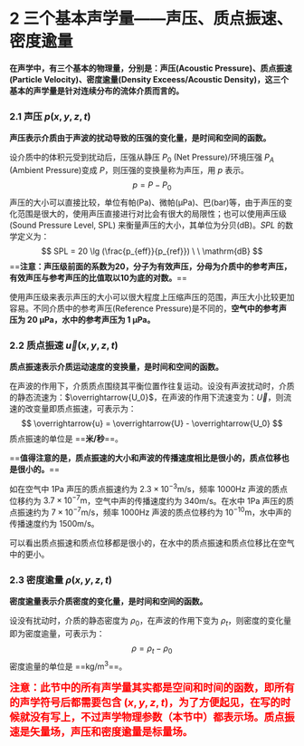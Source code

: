 # 2 三个基本声学量——声压、质点振速、密度逾量

**在声学中，有三个基本的物理量，分别是：声压(Acoustic Pressure)、质点振速(Particle Velocity)、密度逾量(Density Exceess/Acoustic Density)，这三个基本的声学量是针对连续分布的流体介质而言的。**

### 2.1 声压 $p(x, y, z, t)$

**声压表示介质由于声波的扰动导致的压强的变化量，是时间和空间的函数。**

设介质中的体积元受到扰动后，压强从静压 $P_0$ (Net Pressure)/环境压强  $P_A$ (Ambient Pressure)变成 $P$，则压强的变换量称为声压，用 $p$ 表示。
$$
p = P - P_0
$$
声压的大小可以直接比较，单位有帕($\mathrm{Pa}$)、微帕($\mathrm{\mu Pa}$)、巴($\mathrm{bar}$)等，由于声压的变化范围是很大的，使用声压直接进行对比会有很大的局限性；也可以使用声压级(Sound Pressure Level, SPL) 来衡量声压的大小，其单位为分贝($\mathrm{dB}$)。$SPL$ 的数学定义为：
$$
SPL = 20 \lg (\frac{p_{eff}}{p_{ref}}) \ \ \mathrm{dB}
$$
==**注意：声压级前面的系数为20，分子为有效声压，分母为介质中的参考声压，有效声压与参考声压的比值取以10为底的对数。**==

使用声压级来表示声压的大小可以很大程度上压缩声压的范围，声压大小比较更加容易。不同介质中的参考声压(Reference Pressure)是不同的，**空气中的参考声压为 20 $\mathrm{\mu Pa}$，水中的参考声压为 1 $\mathrm{\mu Pa}$。**

### 2.2 质点振速 $\overrightarrow{u}(x, y, z, t)$

**质点振速表示介质运动速度的变换量，是时间和空间的函数。**

在声波的作用下，介质质点围绕其平衡位置作往复运动。设没有声波扰动时，介质的静态流速为：$\overrightarrow{U_0}$，在声波的作用下流速变为：$\overrightarrow{U}$，则流速的改变量即质点振速，可表示为：
$$
\overrightarrow{u} = \overrightarrow{U} - \overrightarrow{U_0}
$$
质点振速的单位是 ==**米/秒**==。

==**值得注意的是，质点振速的大小和声波的传播速度相比是很小的，质点位移也是很小的。**==

如在空气中 $1\mathrm{Pa}$ 声压的质点振速约为 $2.3 \times 10^{-3} \mathrm{m/s}$，频率 $1000\mathrm{Hz}$ 声波的质点位移约为 $3.7 \times 10^{-7}\mathrm{m}$，空气中声的传播速度约为 $340\mathrm{m/s}$。在水中 $1\mathrm{Pa}$ 声压的质点振速约为 $7 \times 10^{-7}\mathrm{m/s}$，频率 $1000\mathrm{Hz}$ 声波的质点位移约为 $10^{-10}\mathrm{m}$，水中声的传播速度约为 $1500\mathrm{m/s}$。

可以看出质点振速和质点位移都是很小的，在水中的质点振速和质点位移比在空气中的更小。

### 2.3 密度逾量 $\rho(x, y, z, t)$

**密度逾量表示介质密度的变化量，是时间和空间的函数。**

设没有扰动时，介质的静态密度为 $\rho_0$，在声波的作用下变为 $\rho_t$，则密度的变化量即为密度逾量，可表示为：
$$
\rho = \rho_t - \rho_0
$$
密度逾量的单位是 ==$\mathrm{kg/m^3}$==。



<font color="red" size=4>**注意：此节中的所有声学量其实都是空间和时间的函数，即所有的声学符号后都需要包含 $(x, y, z, t)$，为了方便起见，在写的时候就没有写上，不过声学物理参数（本节中）都表示场。质点振速是矢量场，声压和密度逾量是标量场。**</font>